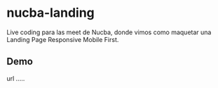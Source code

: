 # nucba-landing
Live coding para las meet de Nucba, donde vimos como maquetar una Landing Page Responsive Mobile First.

## Demo
url .....
